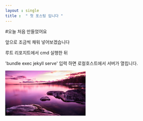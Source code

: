 ```yaml
---
layout : single
title :  " 첫 포스팅 입니다 "
---
```


#오늘 처음   만들었어요

앞으로 조금씩 채워 넣어보겠습니다



루트 리포지트에서 cmd 실행한 뒤

'bundle exec jekyll serve' 입력 하면 로컬호스트에서  서버가 열립니다.



<img src="../images/2024-03-19-first/여름,_보라색,_일몰,_풍경,_호수_해안벽지_2560x1440[10wallpaper.com].jpg" alt="여름,_보라색,_일몰,_풍경,_호수_해안벽지_2560x1440[10wallpaper.com]" style="zoom: 25%;" />
